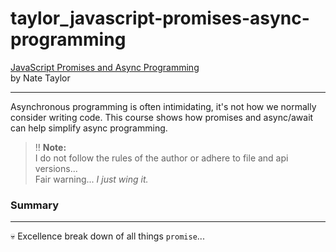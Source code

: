 # taylor_javascript-promises-async-programming

[JavaScript Promises and Async Programming](https://www.pluralsight.com/courses/javascript-promises-async-programming)  
by Nate Taylor  

___

Asynchronous programming is often intimidating, it's not how we normally consider writing code. This course shows how promises and async/await can help simplify async programming.

> :bangbang: **Note:**  
> I do not follow the rules of the author or adhere to file and api versions...  
> Fair warning... _I just wing it._


### Summary
---
:skull: Excellence break down of all things `promise`... 
